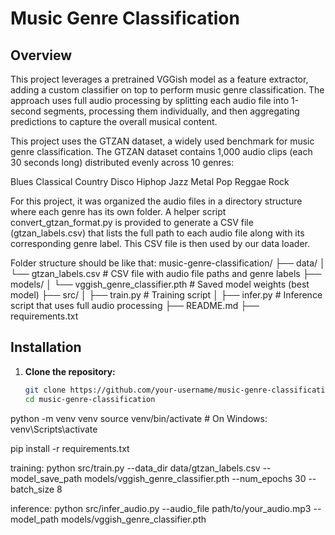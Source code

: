 
# Music Genre Classification

## Overview
This project leverages a pretrained VGGish model as a feature extractor, adding a custom classifier on top to perform music genre classification. The approach uses full audio processing by splitting each audio file into 1-second segments, processing them individually, and then aggregating predictions to capture the overall musical content.

This project uses the GTZAN dataset, a widely used benchmark for music genre classification. The GTZAN dataset contains 1,000 audio clips (each 30 seconds long) distributed evenly across 10 genres:

Blues
Classical
Country
Disco
Hiphop
Jazz
Metal
Pop
Reggae
Rock

For this project, it was organized the audio files in a directory structure where each genre has its own folder. A helper script convert_gtzan_format.py is provided to generate a CSV file (gtzan_labels.csv) that lists the full path to each audio file along with its corresponding genre label. This CSV file is then used by our data loader.

Folder structure should be like that:
music-genre-classification/ ├── data/ │ └── gtzan_labels.csv # CSV file with audio file paths and genre labels ├── models/ │ └── vggish_genre_classifier.pth # Saved model weights (best model) ├── src/ │ ├── train.py # Training script │ ├── infer.py # Inference script that uses full audio processing ├── README.md ├── requirements.txt


## Installation

1. **Clone the repository:**

   ```bash
   git clone https://github.com/your-username/music-genre-classification.git
   cd music-genre-classification

python -m venv venv
source venv/bin/activate  # On Windows: venv\Scripts\activate


pip install -r requirements.txt

training:
python src/train.py --data_dir data/gtzan_labels.csv --model_save_path models/vggish_genre_classifier.pth --num_epochs 30 --batch_size 8

inference:
python src/infer_audio.py --audio_file path/to/your_audio.mp3 --model_path models/vggish_genre_classifier.pth

